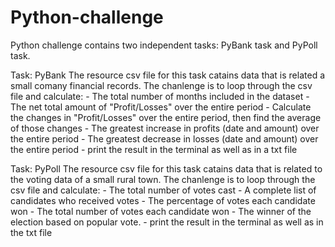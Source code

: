 # Python-challenge
Python challenge contains two independent tasks: PyBank task and PyPoll task.

Task: PyBank
      The resource csv file for this task catains data that is related a small comany financial records. The chanlenge is to loop through the csv file and calculate:
      - The total number of months included in the dataset
      - The net total amount of "Profit/Losses" over the entire period
      - Calculate the changes in "Profit/Losses" over the entire period, then find 
        the average of those changes
      - The greatest increase in profits (date and amount) over the entire period
      - The greatest decrease in losses (date and amount) over the entire period
      - print the result in the terminal as well as in a txt file 

Task: PyPoll
      The resource csv file for this task catains data that is related to the voting data of a small rural town. The chanlenge is to loop through the csv file and calculate:
      - The total number of votes cast
      - A complete list of candidates who received votes
      - The percentage of votes each candidate won
      - The total number of votes each candidate won
      - The winner of the election based on popular vote.
      - print the result in the terminal as well as in the txt file 